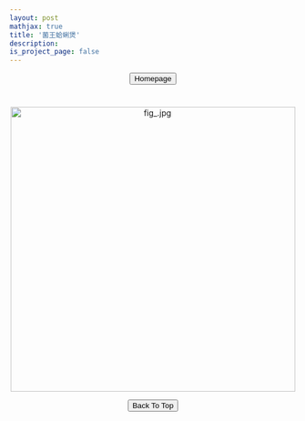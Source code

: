 ```yaml
---
layout: post
mathjax: true
title: '菌王蛤蜊煲'
description: 
is_project_page: false
---
```



<p style="text-align:center;">
<button type="button" onclick="window.location.href='index.html';">Homepage</button>
</p>

# 
<p align="center">
    <img src="https://drive.google.com/uc?export=view&id=" alt="fig_.jpg" width="500">
</p>

<p style="text-align:center;">
<button type="button" onclick="window.location.href='#top';">Back To Top</button>
<p>
